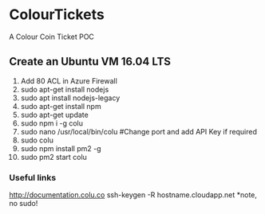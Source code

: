 # ColourTickets
A Colour Coin Ticket POC

## Create an Ubuntu VM 16.04 LTS


1. Add 80 ACL in Azure Firewall
2. sudo apt-get install nodejs
3. sudo apt install nodejs-legacy
4. sudo apt-get install npm
5. sudo apt-get update
6. sudo npm i -g colu
7. sudo nano /usr/local/bin/colu  #Change port and add API Key if required
8. sudo colu 
9. sudo npm install pm2 -g
10. sudo pm2 start colu

### Useful links
http://documentation.colu.co
ssh-keygen -R hostname.cloudapp.net *note, no sudo!
